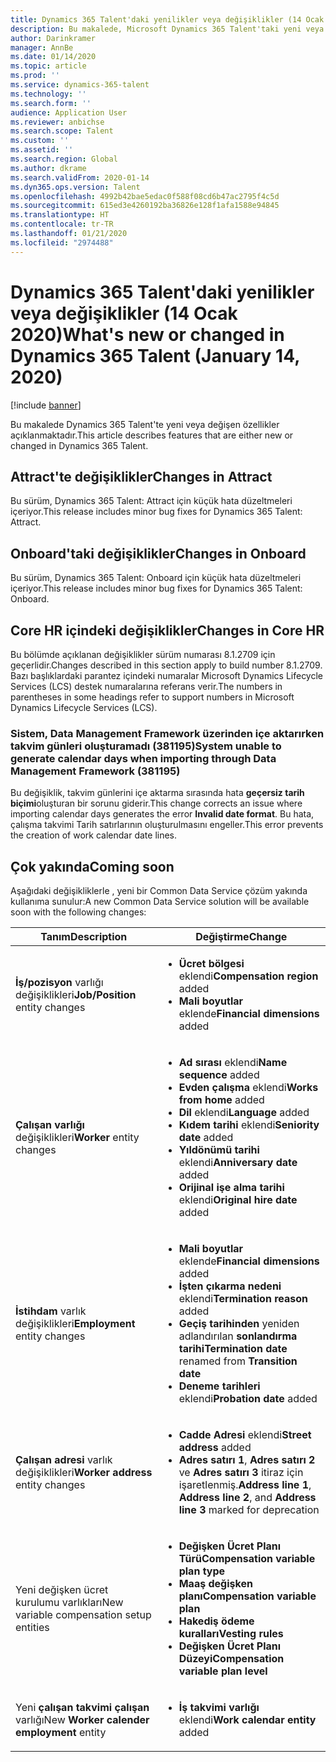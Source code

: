 ```yaml
---
title: Dynamics 365 Talent'daki yenilikler veya değişiklikler (14 Ocak 2020)
description: Bu makalede, Microsoft Dynamics 365 Talent'taki yeni veya değişen özellikler açıklanmaktadır.
author: Darinkramer
manager: AnnBe
ms.date: 01/14/2020
ms.topic: article
ms.prod: ''
ms.service: dynamics-365-talent
ms.technology: ''
ms.search.form: ''
audience: Application User
ms.reviewer: anbichse
ms.search.scope: Talent
ms.custom: ''
ms.assetid: ''
ms.search.region: Global
ms.author: dkrame
ms.search.validFrom: 2020-01-14
ms.dyn365.ops.version: Talent
ms.openlocfilehash: 4992b42bae5edac0f588f08cd6b47ac2795f4c5d
ms.sourcegitcommit: 615ed3e4260192ba36826e128f1afa1588e94845
ms.translationtype: HT
ms.contentlocale: tr-TR
ms.lasthandoff: 01/21/2020
ms.locfileid: "2974488"
---
```

# <a name="whats-new-or-changed-in-dynamics-365-talent-january-14-2020"></a><span data-ttu-id="b8483-103">Dynamics 365 Talent'daki yenilikler veya değişiklikler (14 Ocak 2020)</span><span class="sxs-lookup"><span data-stu-id="b8483-103">What's new or changed in Dynamics 365 Talent (January 14, 2020)</span></span>

[!include [banner](includes/banner.md)]

<span data-ttu-id="b8483-104">Bu makalede Dynamics 365 Talent'te yeni veya değişen özellikler açıklanmaktadır.</span><span class="sxs-lookup"><span data-stu-id="b8483-104">This article describes features that are either new or changed in Dynamics 365 Talent.</span></span>

## <a name="changes-in-attract"></a><span data-ttu-id="b8483-105">Attract'te değişiklikler</span><span class="sxs-lookup"><span data-stu-id="b8483-105">Changes in Attract</span></span>

<span data-ttu-id="b8483-106">Bu sürüm, Dynamics 365 Talent: Attract için küçük hata düzeltmeleri içeriyor.</span><span class="sxs-lookup"><span data-stu-id="b8483-106">This release includes minor bug fixes for Dynamics 365 Talent: Attract.</span></span>

## <a name="changes-in-onboard"></a><span data-ttu-id="b8483-107">Onboard'taki değişiklikler</span><span class="sxs-lookup"><span data-stu-id="b8483-107">Changes in Onboard</span></span>

<span data-ttu-id="b8483-108">Bu sürüm, Dynamics 365 Talent: Onboard için küçük hata düzeltmeleri içeriyor.</span><span class="sxs-lookup"><span data-stu-id="b8483-108">This release includes minor bug fixes for Dynamics 365 Talent: Onboard.</span></span>

## <a name="changes-in-core-hr"></a><span data-ttu-id="b8483-109">Core HR içindeki değişiklikler</span><span class="sxs-lookup"><span data-stu-id="b8483-109">Changes in Core HR</span></span>

<span data-ttu-id="b8483-110">Bu bölümde açıklanan değişiklikler sürüm numarası 8.1.2709 için geçerlidir.</span><span class="sxs-lookup"><span data-stu-id="b8483-110">Changes described in this section apply to build number 8.1.2709.</span></span> <span data-ttu-id="b8483-111">Bazı başlıklardaki parantez içindeki numaralar Microsoft Dynamics Lifecycle Services (LCS) destek numaralarına referans verir.</span><span class="sxs-lookup"><span data-stu-id="b8483-111">The numbers in parentheses in some headings refer to support numbers in Microsoft Dynamics Lifecycle Services (LCS).</span></span>

### <a name="system-unable-to-generate-calendar-days-when-importing-through-data-management-framework-381195"></a><span data-ttu-id="b8483-112">Sistem, Data Management Framework üzerinden içe aktarırken takvim günleri oluşturamadı (381195)</span><span class="sxs-lookup"><span data-stu-id="b8483-112">System unable to generate calendar days when importing through Data Management Framework (381195)</span></span>

<span data-ttu-id="b8483-113">Bu değişiklik, takvim günlerini içe aktarma sırasında hata **geçersiz tarih biçimi**oluşturan bir sorunu giderir.</span><span class="sxs-lookup"><span data-stu-id="b8483-113">This change corrects an issue where importing calendar days generates the error **Invalid date format**.</span></span> <span data-ttu-id="b8483-114">Bu hata, çalışma takvimi Tarih satırlarının oluşturulmasını engeller.</span><span class="sxs-lookup"><span data-stu-id="b8483-114">This error prevents the creation of work calendar date lines.</span></span>

## <a name="coming-soon"></a><span data-ttu-id="b8483-115">Çok yakında</span><span class="sxs-lookup"><span data-stu-id="b8483-115">Coming soon</span></span>

<span data-ttu-id="b8483-116">Aşağıdaki değişikliklerle , yeni bir Common Data Service çözüm yakında kullanıma sunulur:</span><span class="sxs-lookup"><span data-stu-id="b8483-116">A new Common Data Service solution will be available soon with the following changes:</span></span>

| <span data-ttu-id="b8483-117">Tanım</span><span class="sxs-lookup"><span data-stu-id="b8483-117">Description</span></span> | <span data-ttu-id="b8483-118">Değiştirme</span><span class="sxs-lookup"><span data-stu-id="b8483-118">Change</span></span> |
| --- | --- |
| <span data-ttu-id="b8483-119">**İş/pozisyon** varlığı değişiklikleri</span><span class="sxs-lookup"><span data-stu-id="b8483-119">**Job/Position** entity changes</span></span> | <ul><li><span data-ttu-id="b8483-120">**Ücret bölgesi** eklendi</span><span class="sxs-lookup"><span data-stu-id="b8483-120">**Compensation region** added</span></span></li><li><span data-ttu-id="b8483-121">**Mali boyutlar** eklende</span><span class="sxs-lookup"><span data-stu-id="b8483-121">**Financial dimensions** added</span></span></li></ul> |
| <span data-ttu-id="b8483-122">**Çalışan varlığı** değişiklikleri</span><span class="sxs-lookup"><span data-stu-id="b8483-122">**Worker** entity changes</span></span> | <ul><li><span data-ttu-id="b8483-123">**Ad sırası** eklendi</span><span class="sxs-lookup"><span data-stu-id="b8483-123">**Name sequence** added</span></span></li><li><span data-ttu-id="b8483-124">**Evden çalışma** eklendi</span><span class="sxs-lookup"><span data-stu-id="b8483-124">**Works from home** added</span></span></li><li><span data-ttu-id="b8483-125">**Dil** eklendi</span><span class="sxs-lookup"><span data-stu-id="b8483-125">**Language** added</span></span></li><li><span data-ttu-id="b8483-126">**Kıdem tarihi** eklendi</span><span class="sxs-lookup"><span data-stu-id="b8483-126">**Seniority date** added</span></span></li><li><span data-ttu-id="b8483-127">**Yıldönümü tarihi** eklendi</span><span class="sxs-lookup"><span data-stu-id="b8483-127">**Anniversary date** added</span></span></li><li><span data-ttu-id="b8483-128">**Orijinal işe alma tarihi** eklendi</span><span class="sxs-lookup"><span data-stu-id="b8483-128">**Original hire date** added</span></span></li></ul> |
| <span data-ttu-id="b8483-129">**İstihdam** varlık değişiklikleri</span><span class="sxs-lookup"><span data-stu-id="b8483-129">**Employment** entity changes</span></span> | <ul><li><span data-ttu-id="b8483-130">**Mali boyutlar** eklende</span><span class="sxs-lookup"><span data-stu-id="b8483-130">**Financial dimensions** added</span></span></li><li><span data-ttu-id="b8483-131">**İşten çıkarma nedeni** eklendi</span><span class="sxs-lookup"><span data-stu-id="b8483-131">**Termination reason** added</span></span></li><li><span data-ttu-id="b8483-132">**Geçiş tarihinden** yeniden adlandırılan **sonlandırma tarihi**</span><span class="sxs-lookup"><span data-stu-id="b8483-132">**Termination date** renamed from **Transition date**</span></span></li><li><span data-ttu-id="b8483-133">**Deneme tarihleri** eklendi</span><span class="sxs-lookup"><span data-stu-id="b8483-133">**Probation date** added</span></span></li></ul> |
| <span data-ttu-id="b8483-134">**Çalışan adresi** varlık değişiklikleri</span><span class="sxs-lookup"><span data-stu-id="b8483-134">**Worker address** entity changes</span></span> | <ul><li><span data-ttu-id="b8483-135">**Cadde Adresi** eklendi</span><span class="sxs-lookup"><span data-stu-id="b8483-135">**Street address** added</span></span></li><li><span data-ttu-id="b8483-136">**Adres satırı 1**, **Adres satırı 2** ve **Adres satırı 3** itiraz için işaretlenmiş.</span><span class="sxs-lookup"><span data-stu-id="b8483-136">**Address line 1**, **Address line 2**, and **Address line 3** marked for deprecation</span></span></li></ul> |
| <span data-ttu-id="b8483-137">Yeni değişken ücret kurulumu varlıkları</span><span class="sxs-lookup"><span data-stu-id="b8483-137">New variable compensation setup entities</span></span> | <ul><li><span data-ttu-id="b8483-138">**Değişken Ücret Planı Türü**</span><span class="sxs-lookup"><span data-stu-id="b8483-138">**Compensation variable plan type**</span></span></li><li><span data-ttu-id="b8483-139">**Maaş değişken planı**</span><span class="sxs-lookup"><span data-stu-id="b8483-139">**Compensation variable plan**</span></span></li><li><span data-ttu-id="b8483-140">**Hakediş ödeme kuralları**</span><span class="sxs-lookup"><span data-stu-id="b8483-140">**Vesting rules**</span></span></li><li><span data-ttu-id="b8483-141">**Değişken Ücret Planı Düzeyi**</span><span class="sxs-lookup"><span data-stu-id="b8483-141">**Compensation variable plan level**</span></span></li></ul> |
| <span data-ttu-id="b8483-142">Yeni **çalışan takvimi çalışan** varlığı</span><span class="sxs-lookup"><span data-stu-id="b8483-142">New **Worker calender employment** entity</span></span> | <ul><li><span data-ttu-id="b8483-143">**İş takvimi varlığı** eklendi</span><span class="sxs-lookup"><span data-stu-id="b8483-143">**Work calendar entity** added</span></span></li></ul> |
